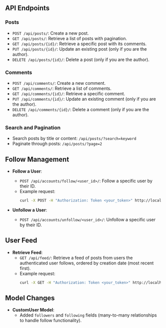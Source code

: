 ## API Endpoints

### Posts
- `POST /api/posts/`: Create a new post.
- `GET /api/posts/`: Retrieve a list of posts with pagination.
- `GET /api/posts/{id}/`: Retrieve a specific post with its comments.
- `PUT /api/posts/{id}/`: Update an existing post (only if you are the author).
- `DELETE /api/posts/{id}/`: Delete a post (only if you are the author).

### Comments
- `POST /api/comments/`: Create a new comment.
- `GET /api/comments/`: Retrieve a list of comments.
- `GET /api/comments/{id}/`: Retrieve a specific comment.
- `PUT /api/comments/{id}/`: Update an existing comment (only if you are the author).
- `DELETE /api/comments/{id}/`: Delete a comment (only if you are the author).

### Search and Pagination
- Search posts by title or content: `/api/posts/?search=keyword`
- Paginate through posts: `/api/posts/?page=2`

## Follow Management

- **Follow a User**:
  - `POST /api/accounts/follow/<user_id>/`: Follow a specific user by their ID.
  - Example request:
    ```bash
    curl -X POST -H "Authorization: Token <your_token>" http://localhost:8000/api/accounts/follow/2/
    ```

- **Unfollow a User**:
  - `POST /api/accounts/unfollow/<user_id>/`: Unfollow a specific user by their ID.

## User Feed

- **Retrieve Feed**:
  - `GET /api/feed/`: Retrieve a feed of posts from users the authenticated user follows, ordered by creation date (most recent first).
  - Example request:
    ```bash
    curl -X GET -H "Authorization: Token <your_token>" http://localhost:8000/api/feed/
    ```

## Model Changes
- **CustomUser Model**:
  - Added `followers` and `following` fields (many-to-many relationships to handle follow functionality).
